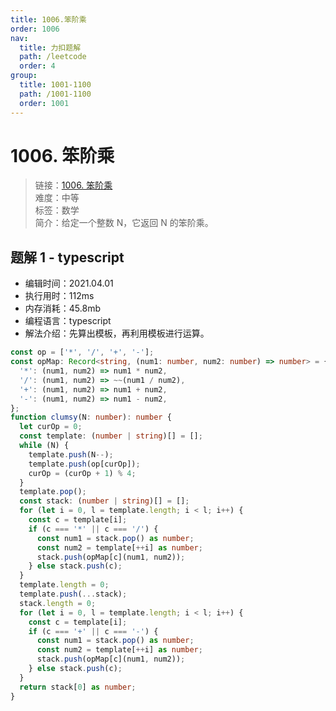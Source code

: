 ```yaml
---
title: 1006.笨阶乘
order: 1006
nav:
  title: 力扣题解
  path: /leetcode
  order: 4
group:
  title: 1001-1100
  path: /1001-1100
  order: 1001
---
```


# 1006. 笨阶乘

> 链接：[1006. 笨阶乘](https://leetcode-cn.com/problems/clumsy-factorial/)  
> 难度：中等  
> 标签：数学  
> 简介：给定一个整数 N，它返回 N 的笨阶乘。

## 题解 1 - typescript

- 编辑时间：2021.04.01
- 执行用时：112ms
- 内存消耗：45.8mb
- 编程语言：typescript
- 解法介绍：先算出模板，再利用模板进行运算。

```typescript
const op = ['*', '/', '+', '-'];
const opMap: Record<string, (num1: number, num2: number) => number> = {
  '*': (num1, num2) => num1 * num2,
  '/': (num1, num2) => ~~(num1 / num2),
  '+': (num1, num2) => num1 + num2,
  '-': (num1, num2) => num1 - num2,
};
function clumsy(N: number): number {
  let curOp = 0;
  const template: (number | string)[] = [];
  while (N) {
    template.push(N--);
    template.push(op[curOp]);
    curOp = (curOp + 1) % 4;
  }
  template.pop();
  const stack: (number | string)[] = [];
  for (let i = 0, l = template.length; i < l; i++) {
    const c = template[i];
    if (c === '*' || c === '/') {
      const num1 = stack.pop() as number;
      const num2 = template[++i] as number;
      stack.push(opMap[c](num1, num2));
    } else stack.push(c);
  }
  template.length = 0;
  template.push(...stack);
  stack.length = 0;
  for (let i = 0, l = template.length; i < l; i++) {
    const c = template[i];
    if (c === '+' || c === '-') {
      const num1 = stack.pop() as number;
      const num2 = template[++i] as number;
      stack.push(opMap[c](num1, num2));
    } else stack.push(c);
  }
  return stack[0] as number;
}
```
